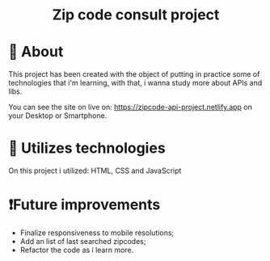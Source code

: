 <h1 align="center"> Zip code consult project

</h1>

# 📍 About

This project has been created with the object of putting in practice some of technologies that i'm learning, with that, i wanna study more about APIs and libs.

You can see the site on live on: https://zipcode-api-project.netlify.app on your Desktop or Smartphone.

# 🔧 Utilizes technologies

On this project i utilized: HTML, CSS and JavaScript

# ❗Future improvements

- Finalize responsiveness to mobile resolutions;
- Add an list of last searched zipcodes;
- Refactor the code as i learn more.
